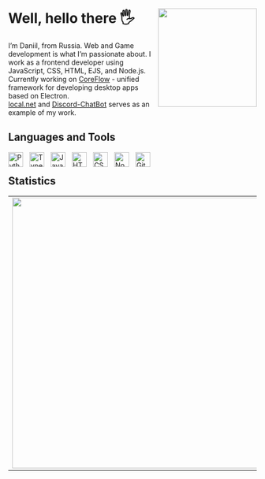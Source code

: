 <h1>Well, hello there 🖐️  <img align="right" src="https://avatars.githubusercontent.com/u/117513166?v=4" width="200" /> </h1>
I’m Daniil, from Russia. Web and Game development is what I’m passionate about.
I work as a frontend developer using JavaScript, CSS, HTML, EJS, and Node.js. <br />
Currently working on <a href="https://github.com/Softspace-Team/CoreFlow/">CoreFlow</a> - unified framework for developing desktop apps based on Electron. <br />
<a href="https://github.com/Ural-Letov/local.net">local.net</a> and <a href="https://github.com/Ural-Letov/Discord-ChatBot/">Discord-ChatBot</a> serves as an example of my work.

<h2>Languages and Tools</h2>
<img align="left" alt="Python" width="30px" style="padding-right:10px;" src="https://cdn.jsdelivr.net/gh/devicons/devicon/icons/python/python-plain.svg" />
<img align="left" alt="TypeScript" width="30px" style="padding-right:10px;" src="https://cdn.jsdelivr.net/gh/devicons/devicon/icons/typescript/typescript-plain.svg" />
<img align="left" alt="JavaScript" width="30px" style="padding-right:10px;" src="https://cdn.jsdelivr.net/gh/devicons/devicon/icons/javascript/javascript-plain.svg" />
<img align="left" alt="HTML" width="30px" style="padding-right:10px;" src="https://cdn.jsdelivr.net/gh/devicons/devicon/icons/html5/html5-plain.svg" />
<img align="left" alt="CSS" width="30px" style="padding-right:10px;" src="https://cdn.jsdelivr.net/gh/devicons/devicon/icons/css3/css3-plain.svg" />
<img align="left" alt="NodeJS" width="30px" style="padding-right:10px;" src="https://cdn.jsdelivr.net/gh/devicons/devicon/icons/nodejs/nodejs-original.svg" />
<img align="left" alt="Git" width="30px" style="padding-right:10px;" src="https://cdn.jsdelivr.net/gh/devicons/devicon/icons/git/git-original.svg" />

<br />

<h2>Statistics</h2>
<p align="center">
  <table>
    <tr>
      <td><img width="550px" align="left" src="https://github-readme-stats.vercel.app/api?username=Ural-Letov&hide_border=true&show_icons=true&count_private=true&hide_title=true&include_all_commits=true&rank_icon=github&theme=dark&icon_color=d8d9da&bg_color=0d1117" /></td>
      <td><img width="550px" src="https://github-readme-stats.vercel.app/api/top-langs/?username=Ural-Letov&langs_count=8&layout=compact&hide_border=true&hide_title=true&theme=dark&icon_color=5194f0&bg_color=0d1117" /></td>
    </tr>
  </table>
</p>

<!-- <i>Every time I get up from the table, I’m reminded that it’s time to clear it.</i> -->
